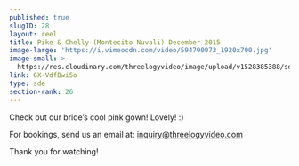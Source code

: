 ```yaml
---
published: true
slugID: 28
layout: reel
title: Pike & Chelly (Montecito Nuvali) December 2015
image-large: 'https://i.vimeocdn.com/video/594790073_1920x700.jpg'
image-small: >-
  https://res.cloudinary.com/threelogyvideo/image/upload/v1528385388/sde/pike_a.jpg
link: GX-VdfBwi5o
type: sde
section-rank: 26
---
```

Check out our bride’s cool pink gown! Lovely! :)

For bookings, send us an email at: inquiry@threelogyvideo.com

Thank you for watching!
